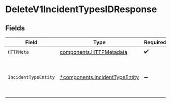 # DeleteV1IncidentTypesIDResponse


## Fields

| Field                                                                           | Type                                                                            | Required                                                                        | Description                                                                     |
| ------------------------------------------------------------------------------- | ------------------------------------------------------------------------------- | ------------------------------------------------------------------------------- | ------------------------------------------------------------------------------- |
| `HTTPMeta`                                                                      | [components.HTTPMetadata](../../models/components/httpmetadata.md)              | :heavy_check_mark:                                                              | N/A                                                                             |
| `IncidentTypeEntity`                                                            | [*components.IncidentTypeEntity](../../models/components/incidenttypeentity.md) | :heavy_minus_sign:                                                              | Archives an incident type which will hide it from lists and metrics             |